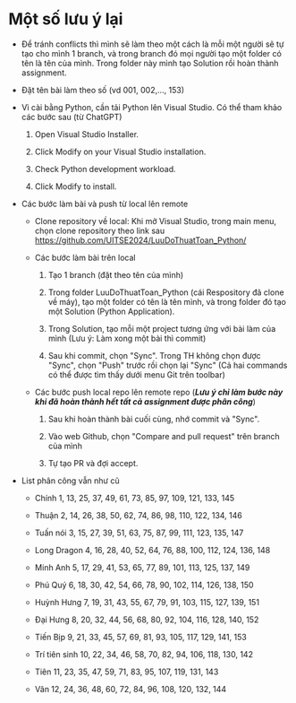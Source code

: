 # Một số lưu ý lại

- Để tránh conflicts thì mình sẽ làm theo một cách là mỗi một người sẽ tự tạo cho mình 1 branch, và trong branch đó mọi người tạo một folder có tên là tên của mình. Trong folder này mình tạo Solution rồi hoàn thành assignment.

- Đặt tên bài làm theo số (vd 001, 002,..., 153)

- Vì cài bằng Python, cần tải Python lên Visual Studio. Có thể tham khảo các bước sau (từ ChatGPT)
    1. Open Visual Studio Installer.

    2. Click Modify on your Visual Studio installation.

    3. Check Python development workload.

    4. Click Modify to install.

- Các bước làm bài và push từ local lên remote
    + Clone repository về local: Khi mở Visual Studio, trong main menu, chọn clone repository theo link sau https://github.com/UITSE2024/LuuDoThuatToan_Python/
    
    + Các bước làm bài trên local
        1. Tạo 1 branch (đặt theo tên của mình)

        2. Trong folder LuuDoThuatToan_Python (cái Respository đã clone về máy), tạo một folder có tên là tên mình, và trong folder đó tạo một Solution (Python Application).

        3. Trong Solution, tạo mỗi một project tương ứng với bài làm của mình (Lưu ý: Làm xong một bài thì commit)

        4. Sau khi commit, chọn "Sync". Trong TH không chọn được "Sync", chọn "Push" trước rồi chọn lại "Sync" (Cả hai commands có thể được tìm thấy dưới menu Git trên toolbar)
    
    + Các bước push local repo lên remote repo (***Lưu ý chỉ làm bước này khi đã hoàn thành hết tất cả assignment được phân công***)
        1. Sau khi hoàn thành bài cuối cùng, nhớ commit và "Sync".
        
        2. Vào web Github, chọn "Compare and pull request" trên branch của mình
     
        3. Tự tạo PR và đợi accept.

- List phân công vẫn như cũ
    + Chính 1, 13, 25, 37, 49, 61, 73, 85, 97, 109, 121, 133, 145

    + Thuận 2, 14, 26, 38, 50, 62, 74, 86, 98, 110, 122, 134, 146
    
    + Tuấn nói 3, 15, 27, 39, 51, 63, 75, 87, 99, 111, 123, 135, 147
    
    + Long Dragon 4, 16, 28, 40, 52, 64, 76, 88, 100, 112, 124, 136, 148
    
    + Minh Anh 5, 17, 29, 41, 53, 65, 77, 89, 101, 113, 125, 137, 149
    
    + Phú Quý 6, 18, 30, 42, 54, 66, 78, 90, 102, 114, 126, 138, 150
    
    + Huỳnh Hưng 7, 19, 31, 43, 55, 67, 79, 91, 103, 115, 127, 139, 151
    
    + Đại Hưng 8, 20, 32, 44, 56, 68, 80, 92, 104, 116, 128, 140, 152
    
    + Tiến Bịp 9, 21, 33, 45, 57, 69, 81, 93, 105, 117, 129, 141, 153
    
    + Trí tiên sinh 10, 22, 34, 46, 58, 70, 82, 94, 106, 118, 130, 142
    
    + Tiên 11, 23, 35, 47, 59, 71, 83, 95, 107, 119, 131, 143
    
    + Vân 12, 24, 36, 48, 60, 72, 84, 96, 108, 120, 132, 144

